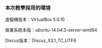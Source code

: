 ### **本次教學採用的環境**

虛擬機版本：VirtualBox 5.0.10

做業系統本版：ubuntu-14.04.3-server-amd64

Discuz版本：Discuz_X3.1_TC_UTF8

